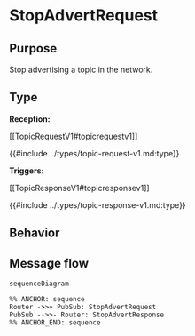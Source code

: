 <!-- ANCHOR_END: purpose -->
<div class="message">

# StopAdvertRequest

## Purpose

<!-- ANCHOR: purpose -->
Stop advertising a topic in the network.
<!-- ANCHOR_END: purpose -->

## Type

 <!-- ANCHOR: type -->
**Reception:**

[[TopicRequestV1#topicrequestv1]]

{{#include ../types/topic-request-v1.md:type}}

**Triggers:**

[[TopicResponseV1#topicresponsev1]]

{{#include ../types/topic-response-v1.md:type}}
<!-- ANCHOR_END: type -->

## Behavior

<!-- ANCHOR: behavior -->
<!-- ANCHOR_END: behavior -->

## Message flow

<!-- ANCHOR: messages -->
```mermaid
sequenceDiagram

%% ANCHOR: sequence
Router ->>+ PubSub: StopAdvertRequest
PubSub -->>- Router: StopAdvertResponse
%% ANCHOR_END: sequence
```
<!-- ANCHOR_END: messages -->

</div>
